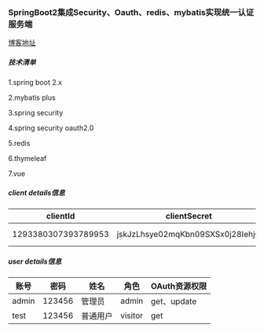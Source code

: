 ### SpringBoot2集成Security、Oauth、redis、mybatis实现统一认证 服务端

[博客地址](https://blog.csdn.net/zhourenfei17/article/details/108022884)

##### 技术清单

1.spring boot 2.x

2.mybatis plus

3.spring security

4.spring security oauth2.0

5.redis

6.thymeleaf

7.vue

##### client details信息

| clientId            | clientSecret                     | scope      | redirectUri                 |
| ------------------- | -------------------------------- | ---------- | --------------------------- |
| 1293380307393789953 | jskJzLhsye02mqKbn09SXSx0j28IehjG | read write | http://localhost:8090/index |

##### user details信息

| 账号  | 密码   | 姓名     | 角色    | OAuth资源权限 |
| ----- | ------ | -------- | ------- | ------------- |
| admin | 123456 | 管理员   | admin   | get、update   |
| test  | 123456 | 普通用户 | visitor | get           |

